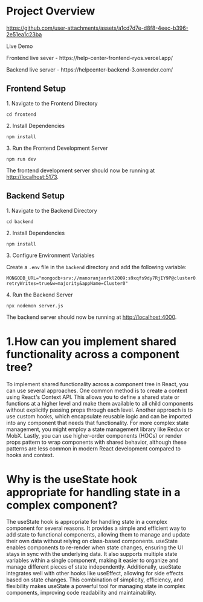 # Project Overview
https://github.com/user-attachments/assets/a1cd7d7e-d8f8-4eec-b396-2e51ea1c23ba

<p>Live Demo</p>
<p>Frontend live sever - https://help-center-frontend-ryos.vercel.app/</p>
<p>Backend live server - https://helpcenter-backend-3.onrender.com/</p>



## Frontend Setup

<p>1. Navigate to the Frontend Directory</p>
<pre><code>cd frontend</code></pre>

<p>2. Install Dependencies</p>
<pre><code>npm install</code></pre>

<p>3. Run the Frontend Development Server</p>
<pre><code>npm run dev</code></pre>

<p>The frontend development server should now be running at <a href="http://localhost:5173">http://localhost:5173</a>.</p>

## Backend Setup

<p>1. Navigate to the Backend Directory</p>
<pre><code>cd backend</code></pre>

<p>2. Install Dependencies</p>
<pre><code>npm install</code></pre>

<p>3. Configure Environment Variables</p>
<p>Create a <code>.env</code> file in the <code>backend</code> directory and add the following variable:</p>
<pre><code>MONGODB_URL="mongodb+srv://manoranjanrkl2009:s9xqfs9dy7RjIY9P@cluster0.isirm.mongodb.net/?retryWrites=true&w=majority&appName=Cluster0"</code></pre>

<p>4. Run the Backend Server</p>
<pre><code>npx nodemon server.js</code></pre>

<p>The backend server should now be running at <a href="http://localhost:4000">http://localhost:4000</a>.</p>


<h1>1.How can you implement shared functionality across a component tree?</h1>
<p> To implement shared functionality across a component tree in React, you can use several approaches. One common method is to create a context using React's Context API. This allows you to define a shared state or functions at a higher level and make them available to all child components without explicitly passing props through each level. Another approach is to use custom hooks, which encapsulate reusable logic and can be imported into any component that needs that functionality. For more complex state management, you might employ a state management library like Redux or MobX. Lastly, you can use higher-order components (HOCs) or render props pattern to wrap components with shared behavior, although these patterns are less common in modern React development compared to hooks and context.</p>

<h1>Why is the useState hook appropriate for handling state in a complex component?</h1>
<p>The useState hook is appropriate for handling state in a complex component for several reasons. It provides a simple and efficient way to add state to functional components, allowing them to manage and update their own data without relying on class-based components. useState enables components to re-render when state changes, ensuring the UI stays in sync with the underlying data. It also supports multiple state variables within a single component, making it easier to organize and manage different pieces of state independently. Additionally, useState integrates well with other hooks like useEffect, allowing for side effects based on state changes. This combination of simplicity, efficiency, and flexibility makes useState a powerful tool for managing state in complex components, improving code readability and maintainability.</p>

